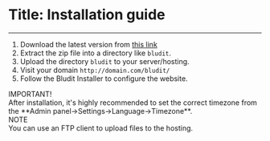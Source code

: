 # Title: Installation guide
<!-- Position: 3 -->
---
1. Download the latest version from [this link](https://s3.amazonaws.com/bludit-s3/bludit-builds/bludit_latest.zip)
2. Extract the zip file into a directory like `bludit`.
3. Upload the directory `bludit` to your server/hosting.
4. Visit your domain `http://domain.com/bludit/`
5. Follow the Bludit Installer to configure the website.

<div markdown="1" class="note">
<div class="note-title">IMPORTANT!</div>
After installation, it's highly recommended to set the correct timezone from the **Admin panel->Settings->Language->Timezone**.
</div>

<div markdown="1" class="note">
<div class="note-title">NOTE</div>
You can use an FTP client to upload files to the hosting.
</div>
